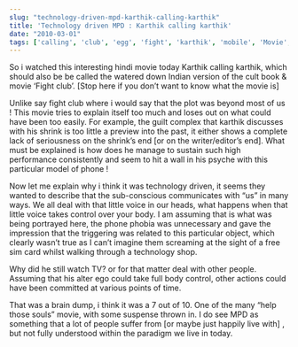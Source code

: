 ```yaml
---
slug: "technology-driven-mpd-karthik-calling-karthik"
title: 'Technology driven MPD : Karthik calling karthik'
date: "2010-03-01"
tags: ['calling', 'club', 'egg', 'fight', 'karthik', 'mobile', 'Movie', 'MPD', 'phalnuck', 'phone', 'technology']
---
```

So i watched this interesting hindi movie today Karthik calling karthik, which should also be be called the watered down Indian version of the cult book & movie ‘Fight club’. [Stop here if you don’t want to know what the movie is]

Unlike say fight club where i would say that the plot was beyond most of us ! This movie tries to explain itself too much and loses out on what could have been too easily. For example, the guilt complex that karthik discusses with his shrink is too little a preview into the past, it either shows a complete lack of seriousness on the shrink’s end [or on the writer/editor’s end]. What must be explained is how does he manage to sustain such high performance consistently and seem to hit a wall in his psyche with this particular model of phone !

Now let me explain why i think it was technology driven, it seems they wanted to describe that the sub-conscious communicates with “us” in many ways. We all deal with that little voice in our heads, what happens when that little voice takes control over your body. I am assuming that is what was being portrayed here, the phone phobia was unnecessary and gave the impression that the triggering was related to this particular object, which clearly wasn’t true as I can’t imagine them screaming at the sight of a free sim card whilst walking through a technology shop.

Why did he still watch TV? or for that matter deal with other people. Assuming that his alter ego could take full body control, other actions could have been committed at various points of time.

That was a brain dump, i think it was a 7 out of 10. One of the many “help those souls” movie, with some suspense thrown in. I do see MPD as something that a lot of people suffer from [or maybe just happily live with] , but not fully understood within the paradigm we live in today.
